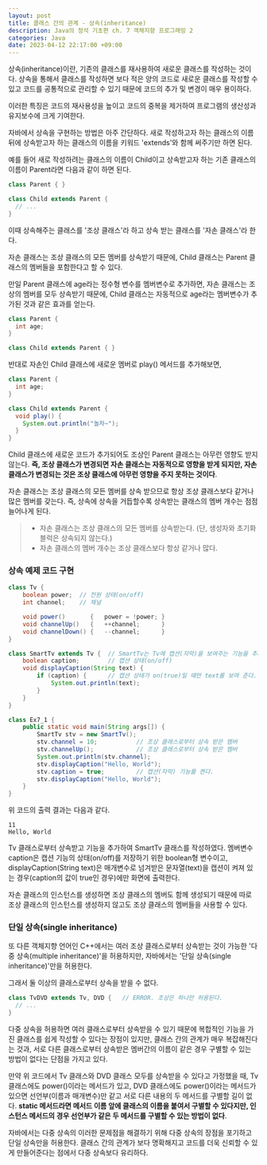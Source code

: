 ```yaml
---
layout: post
title: 클래스 간의 관계 - 상속(inheritance)
description: Java의 정석 기초편 ch. 7 객체지향 프로그래밍 2
categories: Java
date: 2023-04-12 22:17:00 +09:00
---
```

상속(inheritance)이란, 기존의 클래스를 재사용하여 새로운 클래스를 작성하는 것이다. 상속을 통해서 클래스를 작성하면 보다 적은 양의 코드로 새로운 클래스를 작성할 수 있고 코드를 공통적으로 관리할 수 있기 때문에 코드의 추가 및 변경이 매우 용이하다.

이러한 특징은 코드의 재사용성을 높이고 코드의 중복을 제거하여 프로그램의 생산성과 유지보수에 크게 기여한다.

자바에서 상속을 구현하는 방법은 아주 간단하다. 새로 작성하고자 하는 클래스의 이름 뒤에 상속받고자 하는 클래스의 이름을 키워드 'extends'와 함께 써주기만 하면 된다.

예를 들어 새로 작성하려는 클래스의 이름이 Child이고 상속받고자 하는 기존 클래스의 이름이 Parent라면 다음과 같이 하면 된다.

```java
class Parent { }

class Child extends Parent {
  // ...
}
```

이때 상속해주는 클래스를 '조상 클래스'라 하고 상속 받는 클래스를 '자손 클래스'라 한다.

자손 클래스는 조상 클래스의 모든 멤버를 상속받기 때문에, Child 클래스는 Parent 클래스의 멤버들을 포함한다고 할 수 있다.

만일 Parent 클래스에 age라는 정수형 변수를 멤버변수로 추가하면, 자손 클래스는 조상의 멤버를 모두 상속받기 때문에, Child 클래스는 자동적으로 age라는 멤버변수가 추가된 것과 같은 효과를 얻는다.

```java
class Parent {
  int age;
}

class Child extends Parent { }
```

반대로 자손인 Child 클래스에 새로운 멤버로 play() 메서드를 추가해보면,

```java
class Parent {
  int age;
}

class Child extends Parent {
  void play() {
    System.out.println("놀자~");
  }
}
```

Child 클래스에 새로운 코드가 추가되어도 조상인 Parent 클래스는 아무런 영향도 받지 않는다. **즉, 조상 클래스가 변경되면 자손 클래스는 자동적으로 영향을 받게 되지만, 자손 클래스가 변경되는 것은 조상 클래스에 아무런 영향을 주지 못하는 것이다**.

자손 클래스는 조상 클래스의 모든 멤버를 상속 받으므로 항상 조상 클래스보다 같거나 많은 멤버를 갖는다. 즉, 상속에 상속을 거듭할수록 상속받는 클래스의 멤버 개수는 점점 늘어나게 된다.

> - 자손 클래스는 조상 클래스의 모든 멤버를 상속받는다. (단, 생성자와 초기화 블럭은 상속되지 않는다.)
> - 자손 클래스의 멤버 개수는 조상 클래스보다 항상 같거나 많다.


### 상속 예제 코드 구현

```java
class Tv {
	boolean power;	// 전원 상태(on/off)
	int channel;	// 채널 

	void power()       {   power = !power; }
	void channelUp()   {   ++channel;      }
	void channelDown() {   --channel;      }
}

class SmartTv extends Tv {  // SmartTv는 Tv에 캡션(자막)을 보여주는 기능을 추가 
	boolean caption;		// 캡션 상태(on/off)
	void displayCaption(String text) {
		if (caption) {		// 캡션 상태가 on(true)일 때만 text를 보여 준다. 
			System.out.println(text);
		}
	}
}

class Ex7_1 {
	public static void main(String args[]) {
		SmartTv stv = new SmartTv();
		stv.channel = 10;			// 조상 클래스로부터 상속 받은 멤버 
		stv.channelUp();			// 조상 클래스로부터 상속 받은 멤버 
		System.out.println(stv.channel);
		stv.displayCaption("Hello, World");
		stv.caption = true;			// 캡션(자막) 기능를 켠다. 	       
		stv.displayCaption("Hello, World");
	}
}
```

위 코드의 출력 결과는 다음과 같다.

```
11
Hello, World
```

Tv 클래스로부터 상속받고 기능을 추가하여 SmartTv 클래스를 작성하였다. 멤버변수 caption은 캡션 기능의 상태(on/off)를 저장하기 위한 boolean형 변수이고, displayCaption(String text)은 매개변수로 넘겨받은 문자열(text)을 캡션이 켜져 있는 경우(caption의 값이 true인 경우)에만 화면에 출력한다.

자손 클래스의 인스턴스를 생성하면 조상 클래스의 멤버도 함께 생성되기 때문에 따로 조상 클래스의 인스턴스를 생성하지 않고도 조상 클래스의 멤버들을 사용할 수 있다.


### 단일 상속(single inheritance)

또 다른 객체지향 언어인 C++에서는 여러 조상 클래스로부터 상속받는 것이 가능한 '다중 상속(multiple inheritance)'을 허용하지만, 자바에서는 '단일 상속(single inheritance)'만을 허용한다.

그래서 둘 이상의 클래스로부터 상속을 받을 수 없다.

```java
class TvDVD extends Tv, DVD {   // ERROR. 조상은 하나만 허용된다.
  // ...
}
```

다중 상속을 허용하면 여러 클래스로부터 상속받을 수 있기 때문에 복합적인 기능을 가진 클래스를 쉽게 작성할 수 있다는 장점이 있지만, 클래스 간의 관계가 매우 복잡해진다는 것과, 서로 다른 클래스로부터 상속받은 멤버간의 이름이 같은 경우 구별할 수 있는 방법이 없다는 단점을 가지고 있다. 

만약 위 코드에서 Tv 클래스와 DVD 클래스 모두를 상속받을 수 있다고 가정했을 때, Tv 클래스에도 power()이라는 메서드가 있고, DVD 클래스에도 power()이라는 메서드가 있으면 선언부(이름과 매개변수)만 같고 서로 다른 내용의 두 메서드를 구별할 길이 없다. **static 메서드라면 메서드 이름 앞에 클래스의 이름을 붙여서 구별할 수 있다지만, 인스턴스 메서드의 경우 선언부가 같은 두 메서드를 구별할 수 있는 방법이 없다**. 

자바에서는 다중 상속의 이러한 문제점을 해결하기 위해 다중 상속의 장점을 포기하고 단일 상속만을 허용한다. 클래스 간의 관계가 보다 명확해지고 코드를 더욱 신뢰할 수 있게 만들어준다는 점에서 다중 상속보다 유리하다.
